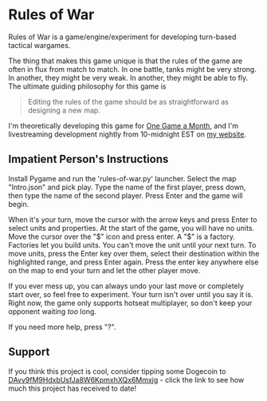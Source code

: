 Rules of War
============
Rules of War is a game/engine/experiment for developing turn-based tactical
wargames.

The thing that makes this game unique is that the rules of the game are often in
flux from match to match. In one battle, tanks might be very strong. In another,
they might be very weak. In another, they might be able to fly. The ultimate
guiding philosophy for this game is

> Editing the rules of the game should be as straightforward as designing a
> new map.

I'm theoretically developing this game for [One Game a Month][1gam], and I'm
livestreaming development nightly from 10-midnight EST on [my website][].


Impatient Person's Instructions
-------------------------------
Install Pygame and run the 'rules-of-war.py' launcher. Select the map
"Intro.json" and pick play. Type the name of the first player, press down,
then type the name of the second player. Press Enter and the game will
begin.

When it's your turn, move the cursor with the arrow keys and press Enter
to select units and properties. At the start of the game, you will have
no units. Move the cursor over the "$" icon and press enter. A "$" is a
factory. Factories let you build units. You can't move the unit until your
next turn. To move units, press the Enter key over them, select their
destination within the highlighted range, and press Enter again. Press the
enter key anywhere else on the map to end your turn and let the other player
move.

If you ever mess up, you can always undo your last move or completely start
over, so feel free to experiment. Your turn isn't over until you say it is.
Right now, the game only supports hotseat multiplayer, so don't keep your
opponent waiting *too* long.

If you need more help, press "?".


Support
-------
If you think this project is cool, consider tipping some Dogecoin to
[DAvv9fM9HdxbUsfJa8W6KpmxhXQx6Mmxjg][doge] - click the link to see how much
this project has received to date!



[1gam]: http://onegameamonth.com
[my website]: http://isharacomix.org
[doge]: http://dogechain.info/address/DAvv9fM9HdxbUsfJa8W6KpmxhXQx6Mmxjg

